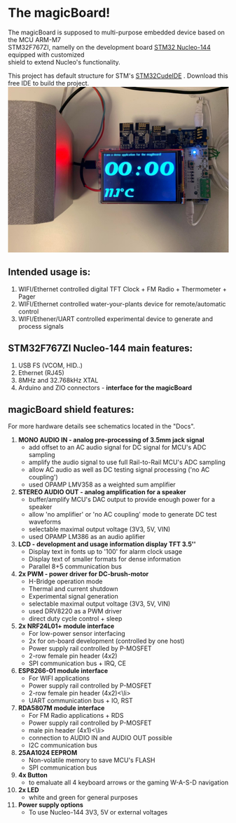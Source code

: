 <h1>The magicBoard!</h1>

The magicBoard is supposed to multi-purpose embedded device based on the MCU ARM-M7<br> 
STM32F767ZI, namelly on the development board [STM32 Nucleo-144](https://www.markdownguide.org/basic-syntax)
equipped with customized<br>shield to extend Nucleo's functionality.

This project has default structure for STM's [STM32CudeIDE](https://www.st.com/en/development-tools/stm32cubeide.html#:~:text=STM32CubeIDE%20is%20an%20advanced%20C,and%20GDB%20for%20the%20debugging.)
. Download this free IDE to build the project.
<img src="/Docs/magicBoardPhoto.jpg" alt="Demo" title="Demo">

<h2>Intended usage is:</h2>
<ol>
  <li>WIFI/Ethernet controlled digital TFT Clock + FM Radio + Thermometer + Pager</li>
  <li>WIFI/Ethernet controlled water-your-plants device for remote/automatic control</li>
  <li>WIFI/Ethener/UART controlled experimental device to generate and process signals</li>
</ol>

<h2>STM32F767ZI Nucleo-144 main features:</h2>

<ol>
  <li>USB FS (VCOM, HID..)</li>
  <li>Ethernet (RJ45)</li>
  <li>8MHz and 32.768kHz XTAL</li>
  <li>Arduino and ZIO connectors - <b>interface for the magicBoard</b></li>
</ol>

<h2>magicBoard shield features:</h2>

For more hardware details see schematics located in the "Docs".

<ol>
  <li><b>MONO AUDIO IN - analog pre-processing of 3.5mm jack signal</b><ul>
      <li>add offset to an AC audio signal for DC signal for MCU's ADC sampling</li>
      <li>amplify the audio signal to use full Rail-to-Rail MCU's ADC sampling</li>
	  <li>allow AC audio as well as DC testing signal processing ('no AC coupling')</li>
	  <li>used OPAMP LMV358 as a weighted sum amplifier</li>
  </ul></li>
  <li><b>STEREO AUDIO OUT - analog amplification for a speaker</b><ul>
      <li>buffer/amplify MCU's DAC output to provide enough power for a speaker</li>
	  <li>allow 'no amplifier' or 'no AC coupling' mode to generate DC test waveforms</li>
	  <li>selectable maximal output voltage (3V3, 5V, VIN)</li>
	  <li>used OPAMP LM386 as an audio aplifier</li>
  </ul></li>
  <li><b>LCD - development and usage information display TFT 3.5''</b><ul>
      <li>Display text in fonts up to '100' for alarm clock usage</li>
	  <li>Display text of smaller formats for dense information</li>
	  <li>Parallel 8+5 communication bus</li>
  </ul></li>
  <li><b>2x PWM - power driver for DC-brush-motor</b><ul>
      <li>H-Bridge operation mode</li>
	  <li>Thermal and current shutdown</li>
	  <li>Experimental signal generation</li>
	  <li>selectable maximal output voltage (3V3, 5V, VIN)</li>
	  <li>used DRV8220 as a PWM driver</li>
	  <li>direct duty cycle control + sleep</li>
  </ul></li>
  <li><b>2x NRF24L01+ module interface</b><ul>
      <li>For low-power sensor interfacing</li>
	  <li>2x for on-board development (controlled by one host)</li>
	  <li>Power supply rail controlled by P-MOSFET</li>
	  <li>2-row female pin header (4x2)</li>
	  <li>SPI communication bus + IRQ, CE</li>
  </ul></li>
    <li><b>ESP8266-01 module interface</b><ul>
      <li>For WIFI applications </li>
	  <li>Power supply rail controlled by P-MOSFET</li>
	  <li>2-row female pin header (4x2)<\li>
	  <li>UART communication bus + IO, RST</li>
  </ul></li>
   <li><b>RDA5807M module interface</b><ul>
      <li>For FM Radio applications + RDS </li>
	  <li>Power supply rail controlled by P-MOSFET</li>
	  <li>male pin header (4x1)<\li>
	  <li>connection to AUDIO IN and AUDIO OUT possible</li>
	  <li>I2C communication bus</li>
  </ul></li>
    <li><b>25AA1024 EEPROM</b><ul>
      <li>Non-volatile memory to save MCU's FLASH</li>
	  <li>SPI communication bus</li>
  </ul></li>
      <li><b>4x Button</b><ul>
      <li>to emaluate all 4 keyboard arrows or the gaming W-A-S-D navigation</li>
  </ul></li>
  <li><b>2x LED</b><ul>
      <li>white and green for general purposes</li>
  </ul></li>
  <li><b>Power supply options</b><ul>
      <li>To use Nucleo-144 3V3, 5V or external voltages</li>
  </ul></li>
</ol>